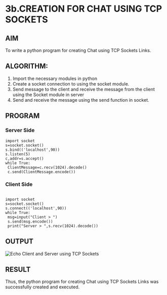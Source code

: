 # 3b.CREATION FOR CHAT USING TCP SOCKETS
## AIM
To write a python program for creating Chat using TCP Sockets Links.
## ALGORITHM:
1. Import the necessary modules in python
2. Create a socket connection to using the socket module.
3. Send message to the client and receive the message from the client using the Socket module in
 server
4. Send and receive the message using the send function in socket.
## PROGRAM
### Server Side
```
import socket
s=socket.socket()
s.bind(('localhost',90))
s.listen(5)
c,addr=s.accept()
while True:
 ClientMessage=c.recv(1024).decode()
 c.send(ClientMessage.encode())
```
### Client Side
```

import socket
s=socket.socket()
s.connect(('localhost',90))
while True:
 msg=input("Client > ")
 s.send(msg.encode())
 print("Server > ",s.recv(1024).decode())
```
## OUTPUT
![Echo Client and Server using TCP Sockets](https://github.com/Aakashraj04/3a.Sockets_Creation_for_Echo_Client_and_Echo_Server/assets/121117266/f4e589ec-f630-44a7-8392-cfeb331f28e3)

## RESULT
Thus, the python program for creating Chat using TCP Sockets Links was successfully 
created and executed.

